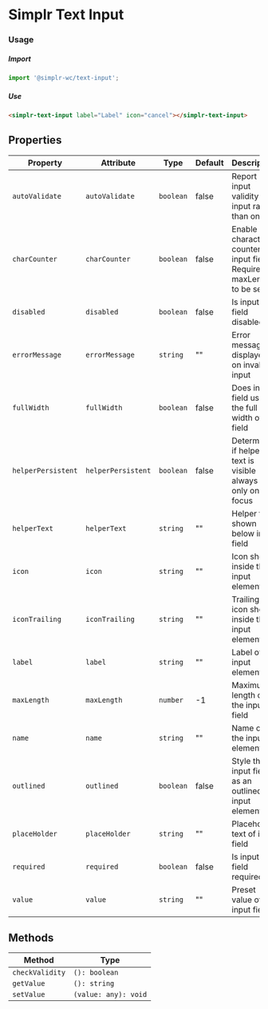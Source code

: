 # Simplr Text Input

### Usage

##### Import
```js
import '@simplr-wc/text-input';
```

##### Use
```html
<simplr-text-input label="Label" icon="cancel"></simplr-text-input>
```

## Properties

| Property                  | Attribute          | Type                                             | Default | Description                                      |
|---------------------------|--------------------|--------------------------------------------------|---------|--------------------------------------------------|
| `autoValidate`            | `autoValidate`     | `boolean`                                        | false   | Report input validity on input rather than on blur |
| `charCounter`             | `charCounter`      | `boolean`                                        | false   | Enable character counter of input field (! Required maxLength to be set !) |
| `disabled`                | `disabled`         | `boolean`                                        | false   | Is input field disabled                          |
| `errorMessage`            | `errorMessage`     | `string`                                         | ""      | Error message displayed on invalid input         |
| `fullWidth`               | `fullWidth`        | `boolean`                                        | false   | Does input field use the full width of the field |
| `helperPersistent`        | `helperPersistent` | `boolean`                                        | false   | Determines if helper text is visible always or only on focus |
| `helperText`              | `helperText`       | `string`                                         | ""      | Helper text shown below input field              |
| `icon`                    | `icon`             | `string`                                         | ""      | Icon shown inside the input element              |
| `iconTrailing`            | `iconTrailing`     | `string`                                         | ""      | Trailing icon shown inside the input element     |
| `label`                   | `label`            | `string`                                         | ""      | Label of the input element                       |
| `maxLength`               | `maxLength`        | `number`                                         | -1      | Maximum length of the input field                |
| `name`                    | `name`             | `string`                                         | ""      | Name of the input element                        |
| `outlined`                | `outlined`         | `boolean`                                        | false   | Style the input field as an outlined input element |
| `placeHolder`             | `placeHolder`      | `string`                                         | ""      | Placeholder text of input field                  |
| `required`                | `required`         | `boolean`                                        | false   | Is input field required                          |
| `value`                   | `value`            | `string`                                         | ""      | Preset value of the input field                  |

## Methods

| Method          | Type                 |
|-----------------|----------------------|
| `checkValidity` | `(): boolean`        |
| `getValue`      | `(): string`         |
| `setValue`      | `(value: any): void` |
